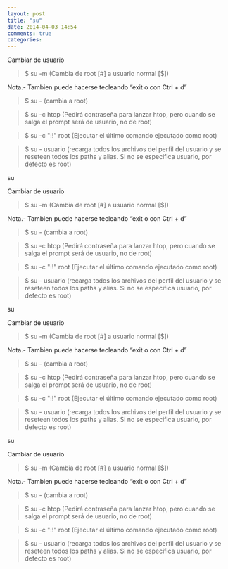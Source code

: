 ```yaml
---
layout: post
title: "su"
date: 2014-04-03 14:54
comments: true
categories: 
---
```

Cambiar de usuario 

>$ su -m           (Cambia de root [#] a usuario normal [$]) 

Nota.-  Tambien puede hacerse tecleando “exit o con Ctrl + d”

>$ su -  (cambia a root)

>$ su -c htop (Pedirá contraseña para lanzar htop, pero cuando se salga el prompt será de usuario, no de root)

>$ su -c "!!" root (Ejecutar el último comando ejecutado como root)

>$ su - usuario (recarga todos los archivos del perfil del usuario y se reseteen todos los paths y alias. Si no se especifica usuario, por defecto es root)

su

Cambiar de usuario 

>$ su -m           (Cambia de root [#] a usuario normal [$]) 

Nota.-  Tambien puede hacerse tecleando “exit o con Ctrl + d”

>$ su -  (cambia a root)

>$ su -c htop (Pedirá contraseña para lanzar htop, pero cuando se salga el prompt será de usuario, no de root)

>$ su -c "!!" root (Ejecutar el último comando ejecutado como root)

>$ su - usuario (recarga todos los archivos del perfil del usuario y se reseteen todos los paths y alias. Si no se especifica usuario, por defecto es root)

su

Cambiar de usuario 

>$ su -m           (Cambia de root [#] a usuario normal [$]) 

Nota.-  Tambien puede hacerse tecleando “exit o con Ctrl + d”

>$ su -  (cambia a root)

>$ su -c htop (Pedirá contraseña para lanzar htop, pero cuando se salga el prompt será de usuario, no de root)

>$ su -c "!!" root (Ejecutar el último comando ejecutado como root)

>$ su - usuario (recarga todos los archivos del perfil del usuario y se reseteen todos los paths y alias. Si no se especifica usuario, por defecto es root)

su

Cambiar de usuario 

>$ su -m           (Cambia de root [#] a usuario normal [$]) 

Nota.-  Tambien puede hacerse tecleando “exit o con Ctrl + d”

>$ su -  (cambia a root)

>$ su -c htop (Pedirá contraseña para lanzar htop, pero cuando se salga el prompt será de usuario, no de root)

>$ su -c "!!" root (Ejecutar el último comando ejecutado como root)

>$ su - usuario (recarga todos los archivos del perfil del usuario y se reseteen todos los paths y alias. Si no se especifica usuario, por defecto es root)


